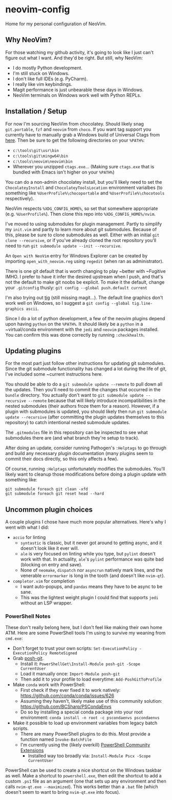 # neovim-config
Home for my personal configuration of NeoVim.

## Why NeoVim?

For those watching my github activity, it's going to look like I just can't figure out what I want.  And they'd be right.  But still, why NeoVim:
  - I do mostly Python development.
  - I'm still stuck on Windows.
  - I don't like full IDEs (e.g. PyCharm).
  - I really like vim keybindings.
  - Magit performance is just unbearable these days in Windows.
  - NeoVim terminals on Windows work well with Python REPLs.

## Installation / Setup

For now I'm sourcing NeoVim from chocolatey.  Should likely snag `git.portable`, `fzf` and `neovim` from `choco`.  If you want tag support you currently have to manually grab a Windows build of Universal Ctags from [here](https://github.com/universal-ctags/ctags-win32). Then be sure to get the following directories on your `%PATH%`:
  - `c:\tools\git\usr\bin`
  - `c:\tools\git\mingw64\bin`
  - `c:\tools\neovim\neovim\bin`
  - Wherever you unzipped `ctags.exe`... (Making sure `ctags.exe` that is bundled with Emacs isn't higher on your `%PATH%`)

You can do a non-admin chocolatey install, but you'll likely need to set the `ChocolateyInstall` and `ChocolateyToolsLocation` environment varialbes (to something like `%UserProfile%\chocoportable` and `%UserProfile%\chocotools` respectively).

NeoVim respects `%XDG_CONFIG_HOME%`, so set that somewhere appropriate (e.g. `%UserProfile%`).  Then clone this repo into `%XDG_CONFIG_HOME%/nvim`.

I've moved to using submodules for plugin management.  Partly to simplify my `init.vim` and partly to learn more about git submodules.  Because of this, please be sure to clone submodules as well.  Either with an initial `git clone --recursive`, or if you've already cloned the root repository you'll need to run `git submodule update --init --recursive`.

An `Open with NeoVim` entry for Windows Explorer can be created by importing `open_with_neovim.reg` using `regedit` (when ran as administrator).

There is one git default that is worth changing to play ~better with ~Fugitive IMHO.  I prefer to have it infer the desired upstream when I push, and that's not the default to make git noobs be explicit.  To make it the default, change your `.gitconfig` thusly:
`git config --global push.default current`

I'm also trying out [tig](https://github.com/jonas/tig) (still missing magit...).  The default line graphics don't work well on Windows, so I suggest a `git config --global tig.line-graphics ascii`.

Since I do a lot of python development, a few of the neovim plugins depend upon having `python` on the `%PATH%`.  It should likely be a `python` in a ~virtual/conda environment with the `jedi` and `neovim` packages installed.  You can confirm this was done correctly by running `:checkhealth`.

## Updating plugins

For the most part just follow other instructions for updating git submodules.  Since the git submodule functionality has changed a lot during the life of git, I've included some ~current instructions here.

You should be able to do a `git submodule update --remote` to pull down all the updates.  Then you'll need to commit the changes that occurred in the `bundle` directory.  You actually don't want to `git submodule update --recursive --remote` because that will likely introduce incompatibilities in the nested submodules (their authors froze them for a reason).  However, if a plugin with submodules is updated, you should likely then run `git submodule update --recursive` (after committing the plugin updates themselves to this repository) to catch intentional nested submodule updates.

The `.gitmodules` file in this repository can be inspected to see what submodules there are (and what branch they're setup to track).

After doing an update, consider running Pathogen's `:Helptags` to go through and build any necessary plugin documentation (many plugins seem to commit their docs directly, so this only affects a few).

Of course, running `:Helptags` unfortunately modifies the submodules.  You'll likely want to cleanup those modifications before doing a plugin update with something like:
```
git submodule foreach git clean -xfd
git submodule foreach git reset head --hard
```

## Uncommon plugin choices

A couple plugins I chose have much more popular alternatives.  Here's why I went with what I did:

  * `accio` for linting
    * `syntastic` is classic, but it never got around to getting async, and it doesn't look like it ever will.
    * `ale` is very focused on linting while you type, but `pylint` doesn't work with that.  In actuality, `ale`'s `pylint` performance was quite bad (blocking on entry and save).
    * None of `neomake`, `dispatch` nor `asyncrun` natively mark lines, and the venerable `errormarker` is long in the tooth (and doesn't like `nvim-qt`).
  * `completor.vim` for completion
    * I want auto-popups, and `pandas` means they have to be async to be sane.
    * This was the lightest weight plugin I could find that supports `jedi` without an LSP wrapper.

### PowerShell Notes

These don't really belong here, but I don't feel like making their own home ATM.  Here are some PowerShell tools I'm using to survive my weaning from `cmd.exe`:
  * Don't forget to trust your own scripts: `Set-ExecutionPolicy -ExecutionPolicy RemoteSigned`
  * Grab [posh-git](https://github.com/dahlbyk/posh-git).
    * Install it: `PowerShellGet\Install-Module posh-git -Scope CurrentUser`
    * Load it manually once: `Import-Module posh-git`
    * Then add it to your profile to load everytime: `Add-PoshGitToProfile`
  * Make `conda` work with PowerShell:
    * First check if they ever fixed it to work natively: https://github.com/conda/conda/issues/626
    * Assuming they haven't, likely make use of this community solution: https://github.com/BCSharp/PSCondaEnvs
    * Do so by installing a special conda package into your root environment: `conda install -n root -c pscondaenvs pscondaenvs`
  * Make it possible to load up environment variables from legacy batch scripts.
    * There are many PowerShell plugins to do this.  Most provide a function named `Invoke-BatchFile`
    * I'm currently using the (likely overkill) [PowerShell Community Extensions](https://github.com/Pscx/Pscx)
      * Installed way too broadly via: `Install-Module Pscx -Scope CurrentUser`

PowerShell can be used to create a nice shortcut on the Windows taskbar as well.  Make a shortcut to `powershell.exe`, then edit the shortcut to add a custom `.ps1` file as an argument (one that sets up any environment and then calls `nvim-qt.exe --maximized`).  This works better than a `.bat` file (which doesn't seem to want to bring `nvim-qt.exe` into focus).
